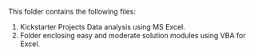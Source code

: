 This folder contains the following files:
1. Kickstarter Projects Data analysis using MS Excel.
2. Folder enclosing easy and moderate solution modules using VBA for Excel. 


